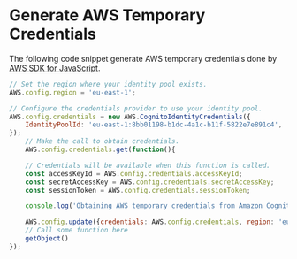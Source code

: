 # Generate AWS Temporary Credentials

The following code snippet generate AWS temporary credentials done by [AWS SDK for JavaScript](https://docs.aws.amazon.com/sdk-for-javascript/v3/developer-guide/welcome.html).

```javascript
// Set the region where your identity pool exists.
AWS.config.region = 'eu-east-1';

// Configure the credentials provider to use your identity pool.
AWS.config.credentials = new AWS.CognitoIdentityCredentials({
    IdentityPoolId: 'eu-east-1:8bb01198-b1dc-4a1c-b11f-5822e7e891c4',
});
    // Make the call to obtain credentials.
    AWS.config.credentials.get(function(){

    // Credentials will be available when this function is called.
    const accessKeyId = AWS.config.credentials.accessKeyId;
    const secretAccessKey = AWS.config.credentials.secretAccessKey;
    const sessionToken = AWS.config.credentials.sessionToken;

    console.log('Obtaining AWS temporary credentials from Amazon Cognito...');

    AWS.config.update({credentials: AWS.config.credentials, region: 'eu-east-1'});
    // Call some function here
    getObject()
});
```